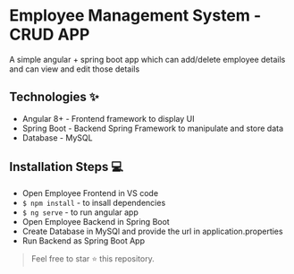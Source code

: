 # Employee Management System - CRUD APP


 A simple angular + spring boot app which can add/delete employee details and can view and edit those details


## Technologies ✨
-  Angular 8+ - Frontend framework to display UI
-  Spring Boot - Backend Spring Framework to manipulate and store data
-  Database - MySQL

##  Installation Steps 💻
-  Open Employee Frontend in VS code 
-  `$ npm install` - to insall dependencies
-  `$ ng serve` - to run angular app
- Open Employee Backend in Spring Boot
- Create Database in MySQl and provide the url in application.properties
- Run Backend as Spring Boot App


> Feel free to star ⭐ this repository.

